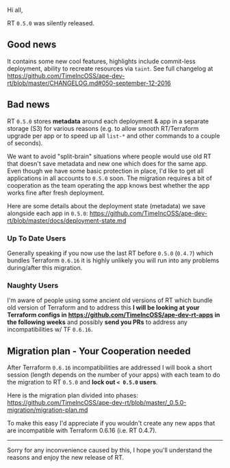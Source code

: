 Hi all,

RT `0.5.0` was silently released.

## Good news

It contains some new cool features, highlights include commit-less deployment, ability to recreate resources via `taint`. See full changelog at https://github.com/TimeIncOSS/ape-dev-rt/blob/master/CHANGELOG.md#050-september-12-2016

## Bad news

RT `0.5.0` stores **metadata** around each deployment & app in a separate storage (S3) for various reasons
(e.g. to allow smooth RT/Terraform upgrade per app or to speed up all `list-*` and other commands to a couple of seconds).

We want to avoid "split-brain" situations where people would use old RT that doesn't save metadata and new one which does for the same app.
Even though we have some basic protection in place, I'd like to get all applications in all accounts to `0.5.0` soon.
The migration requires a bit of cooperation as the team operating the app knows best whether the app works fine after fresh deployment.

Here are some details about the deployment state (metadata) we save alongside each app in `0.5.0`:
https://github.com/TimeIncOSS/ape-dev-rt/blob/master/docs/deployment-state.md

### Up To Date Users

Generally speaking if you now use the last RT before `0.5.0` (`0.4.7`) which bundles Terraform `0.6.16`
it is highly unlikely you will run into any problems during/after this migration.

### Naughty Users

I'm aware of people using some ancient old versions of RT which bundle old version of Terraform
and to address this **I will be looking at your Terraform configs in https://github.com/TimeIncOSS/ape-dev-rt-apps
in the following weeks** and possibly **send you PRs** to address any incompatibilities w/ TF `0.6.16`.

## Migration plan - Your Cooperation needed

After Terraform `0.6.16` incompatibilities are addressed I will book a short session
(length depends on the number of your apps) with each team
to do the migration to RT `0.5.0` and **lock out `< 0.5.0` users**.

Here is the migration plan divided into phases:
https://github.com/TimeIncOSS/ape-dev-rt/blob/master/_0.5.0-migration/migration-plan.md

To make this easy I'd appreciate if you wouldn't create any new apps
that are incompatible with Terraform 0.6.16 (i.e. RT 0.4.7).

------

Sorry for any inconvenience caused by this,
I hope you'll understand the reasons and enjoy the new release of RT.
